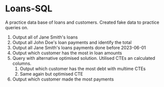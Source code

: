# Loans-SQL
A practice data base of loans and customers. 
Created fake data to practice queries on.
1. Output all of Jane Smith's loans
2. Output all John Doe's loan payments and identify the total
3. Output all Jane Smith's loans payments done before 2023-06-01
4. Output which customer has the most in loan amounts
5. Query with alternative optimised solution. Utilised CTEs an  calculated columns. 
    1. Output which customer has the most debt with multime CTEs
    2. Same again but optimised CTE 
6. Output which customer made the most payments
